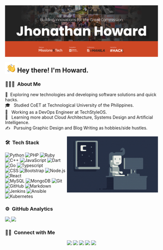 ![Jhonathan Howard Banner](images/banner.png)

<img alt="Night Coding" src="images/wave.gif" width='40' align="left"/><h2> Hey there! I'm Howard.</h2>

### 👨🏻‍💻 &nbsp;About Me

🤔 &nbsp;Exploring new technologies and developing software solutions and quick hacks.<br/>
🎓 &nbsp; Studied CoET at Technological University of the Philippines.<br/>
💼 &nbsp; Working as a DevOps Engineer at TechStyleOS.<br/>
🌱 &nbsp; Learning more about Cloud Architecture, Systems Design and Artificial Intelligence.<br/>
✍️ &nbsp; Pursuing Graphic Design and Blog Writing as hobbies/side hustles.<br/>

<img alt="Coding" src="images/coding.gif" align="right"/>

### 🛠 &nbsp;Tech Stack
![Python](https://img.shields.io/badge/-Python-white?style=flat&logo=python)
![PHP](https://img.shields.io/badge/-PHP-white?style=flat&logo=PHP)
![Ruby](https://img.shields.io/badge/-Ruby-white?style=flat&logo=ruby&logoColor=red)
![C++](https://img.shields.io/badge/-C++-white?style=flat&logo=C%2B%2B&logoColor=00599C)
![JavaScript](https://img.shields.io/badge/-JavaScript-white?style=flat&logo=javascript)
![Dart](https://img.shields.io/badge/-Dart-white?style=flat&logo=dart&logoColor=blue)
![Go](https://img.shields.io/badge/-Go-white?style=flat&logo=go)
![Typescript](https://img.shields.io/badge/-Typescript-white?style=flat&logo=typescript)
<br/>
![CSS](https://img.shields.io/badge/-CSS-white?style=flat&logo=CSS3&logoColor=1572B6)
![Bootstrap](https://img.shields.io/badge/-Bootstrap-white?style=flat&logo=bootstrap&logoColor=563D7C)
![Node.js](https://img.shields.io/badge/-Node.js-white?style=flat&logo=node.js)
![React](https://img.shields.io/badge/-React-white?style=flat&logo=react)
<br/>
![MySQL](https://img.shields.io/badge/-MySQL-white?style=flat&logo=mysql)
![MongoDB](https://img.shields.io/badge/-MongoDB-white?style=flat&logo=mongodb)
![Git](https://img.shields.io/badge/-Git-white?style=flat&logo=git)
![GitHub](https://img.shields.io/badge/-GitHub-white?style=flat&logo=github&logoColor=black)
![Markdown](https://img.shields.io/badge/-Markdown-white?style=flat&logo=markdown&logoColor=black)
<br/>
![Jenkins](https://img.shields.io/badge/-Jenkins-white?style=flat&logo=jenkins&logoColor=red)
![Ansible](https://img.shields.io/badge/-Ansible-white?style=flat&logo=ansible&logoColor=red)
![Kubernetes](https://img.shields.io/badge/-Kubernetes-white?style=flat&logo=kubernetes)

### ⚙️ &nbsp;GitHub Analytics
<a href="https://github.com/jhonatsz">
  <img height="180em" src="https://github-readme-stats-eight-theta.vercel.app/api?username=jhonatsz&show_icons=true&theme=buefy&include_all_commits=true&count_private=true" />
  <img height="180em" src="https://github-readme-stats-eight-theta.vercel.app/api/top-langs/?username=jhonatsz&layout=compact&langs_count=8&theme=buefy" />
</a>

### 🤝🏻 &nbsp;Connect with Me
<p align="center">
<a href="https://www.jhonhoward.com"><img src="https://img.shields.io/badge/-jhonhoward.com-3423A6?style=flat&logo=Google-Chrome&logoColor=white"/></a>
<a href="https://linkedin.com/in/jhonatsz"><img src="https://img.shields.io/badge/-Jhonathan%20Howard-0077B5?style=flat&logo=Linkedin&logoColor=white"/></a>
<a href="mailto:jhonathan@giolosts.co"><img src="https://img.shields.io/badge/-jhonathan@giolosts.co-D14836?style=flat&logo=Gmail&logoColor=white"/></a>
<a href="https://instagram.com/jhonatsz"><img src="https://img.shields.io/badge/-@jhonatsz-E4405F?style=flat&logo=Instagram&logoColor=white"/></a>
<a href="https://facebook.com/jhonatsz"><img src="https://img.shields.io/badge/-@jhonatsz-1877F2?style=flat&logo=Facebook&logoColor=white"/></a>
</p>
